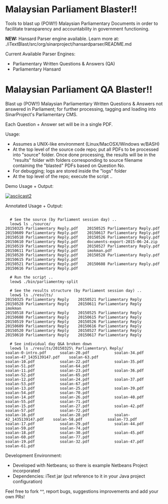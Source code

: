 Malaysian Parliament Blaster!!
==================================
Tools to blast up (POW!!) Malaysian Parliamentary Documents in order to
facilitate transparency and accountability in government functioning.

**NEW:** Hansard Parser engine available.  Learn more at:
./iTextBlast/src/org/sinarproject/hansardparser/README.md

Current Available Parser Engines:
- Parliamentary Written Questions & Answers (QA)
- Parliamentary Hansard

Malaysian Parliament QA Blaster!!
==================================

Blast up (POW!!) Malaysian Parliamentary Written Questions &amp; Answers
not answered in Parliament; for further processing, tagging and loading
into SinarProject's Parliamentary CMS.

Each Question + Answer set will be in a single PDF.

Usage:
- Assumes a UNIX-like environment (Linux/MacOSX/Windows w/BASH)
- At the top level of the source code repo; put all PDFs to be processed into "source" folder.
  Once done processing, the results will be in the "results" folder with folders corresponding
  to source filename containing the "blasted" PDFs based on Question No.
- For debugging; logs are stored inside the "logs" folder
- At the top level of the repo; execute the script ..

Demo Usage + Output:

[![asciicast2](https://asciinema.org/a/ejts2pcz1h7gq9g0008hv1p8q.png)](https://asciinema.org/a/ejts2pcz1h7gq9g0008hv1p8q)

Annotated Usage + Output:
```

  # See the source (by Parliament session day) ..
  leow$ ls ./source/
20150325 Parliamentary Reply.pdf	20150525 Parliamentary Reply.pdf	20150609 Parliamentary Reply.pdf	20150617 Parliamentary Reply.pdf
20150518 Parliamentary Reply.pdf	20150526 Parliamentary Reply.pdf	20150610 Parliamentary Reply.pdf	documents-export-2015-06-24.zip
20150519 Parliamentary Reply.pdf	20150527 Parliamentary Reply.pdf	20150611 Parliamentary Reply.pdf	imokman.pdf
20150520 Parliamentary Reply.pdf	20150528 Parliamentary Reply.pdf	20150615 Parliamentary Reply.pdf
20150521 Parliamentary Reply.pdf	20150608 Parliamentary Reply.pdf	20150616 Parliamentary Reply.pdf

  # Run the script ..
  leow$ ./bin/parliamentmy-split

  # See the results structure (by Parliament session day) ..
  leow$ ls ./results/
20150325 Parliamentary Reply	20150521 Parliamentary Reply	20150528 Parliamentary Reply	20150611 Parliamentary Reply	imokman
20150518 Parliamentary Reply	20150525 Parliamentary Reply	20150608 Parliamentary Reply	20150615 Parliamentary Reply
20150519 Parliamentary Reply	20150526 Parliamentary Reply	20150609 Parliamentary Reply	20150616 Parliamentary Reply
20150520 Parliamentary Reply	20150527 Parliamentary Reply	20150610 Parliamentary Reply	20150617 Parliamentary Reply

  # See individual day Q&A broken down
  leow$ ls ./results/20150325\ Parliamentary\ Reply/
soalan-0-intro.pdf		soalan-20.pdf			soalan-34.pdf			soalan-47_1435139147.pdf	soalan-63.pdf
soalan-10.pdf			soalan-22.pdf			soalan-35.pdf			soalan-51.pdf			soalan-64.pdf
soalan-11.pdf			soalan-23.pdf			soalan-36.pdf			soalan-52.pdf			soalan-65.pdf
soalan-12.pdf			soalan-24.pdf			soalan-37.pdf			soalan-53.pdf			soalan-67.pdf
soalan-13.pdf			soalan-25.pdf			soalan-39.pdf			soalan-54.pdf			soalan-70.pdf
soalan-14.pdf			soalan-26.pdf			soalan-40.pdf			soalan-55.pdf			soalan-71.pdf
soalan-15.pdf			soalan-27.pdf			soalan-42.pdf			soalan-57.pdf			soalan-72.pdf
soalan-16.pdf			soalan-28.pdf			soalan-42_1435139147.pdf	soalan-58.pdf			soalan-73.pdf
soalan-17.pdf			soalan-29.pdf			soalan-44.pdf			soalan-59.pdf			soalan-74.pdf
soalan-18.pdf			soalan-30.pdf			soalan-45.pdf			soalan-60.pdf			soalan-77.pdf
soalan-19.pdf			soalan-32.pdf			soalan-47.pdf			soalan-61.pdf

```

Development Environment:
- Developed with Netbeans; so there is example Netbeans Project incorporated
- Dependencies: iText jar (put reference to it in your Java project configuration)

Feel free to fork ^^, report bugs, suggestions improvements and add your own PRs!
